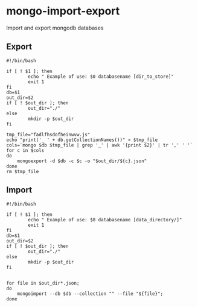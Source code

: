 # mongo-import-export
Import and export mongodb databases

## Export
```{r, engine='sh', count_lines}
#!/bin/bash

if [ ! $1 ]; then
        echo " Example of use: $0 databasename [dir_to_store]"
        exit 1
fi
db=$1
out_dir=$2
if [ ! $out_dir ]; then
        out_dir="./"
else
        mkdir -p $out_dir
fi

tmp_file="fadlfhsdofheinwvw.js"
echo "print('_ ' + db.getCollectionNames())" > $tmp_file
cols=`mongo $db $tmp_file | grep '_' | awk '{print $2}' | tr ',' ' '`
for c in $cols
do
    mongoexport -d $db -c $c -o "$out_dir/${c}.json"
done
rm $tmp_file

```

## Import
```{r, engine='bash', count_lines}
#!/bin/bash

if [ ! $1 ]; then
        echo " Example of use: $0 databasename [data_directory/]"
        exit 1
fi
db=$1
out_dir=$2
if [ ! $out_dir ]; then
        out_dir="./"
else
        mkdir -p $out_dir
fi


for file in $out_dir*.json; 
do 
    mongoimport --db $db --collection "" --file "${file}"; 
done


```
